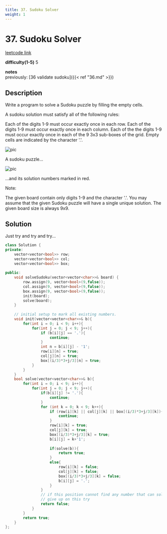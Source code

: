 ```yaml
---
title: 37. Sudoku Solver
weight: 1
---
```

# 37. Sudoku Solver

[leetcode link](https://leetcode.com/problems/sudoku-solver/)

**difficulty(1-5)** 
5

**notes**   
previously: [36 validate sudoku]({{< ref "36.md" >}})

## Description

Write a program to solve a Sudoku puzzle by filling the empty cells.

A sudoku solution must satisfy all of the following rules:

Each of the digits 1-9 must occur exactly once in each row.
Each of the digits 1-9 must occur exactly once in each column.
Each of the the digits 1-9 must occur exactly once in each of the 9 3x3 sub-boxes of the grid.
Empty cells are indicated by the character '.'.

![pic](https://upload.wikimedia.org/wikipedia/commons/thumb/f/ff/Sudoku-by-L2G-20050714.svg/250px-Sudoku-by-L2G-20050714.svg.png)

A sudoku puzzle...

![pic](https://upload.wikimedia.org/wikipedia/commons/thumb/3/31/Sudoku-by-L2G-20050714_solution.svg/250px-Sudoku-by-L2G-20050714_solution.svg.png)

...and its solution numbers marked in red.

Note:

The given board contain only digits 1-9 and the character '.'.
You may assume that the given Sudoku puzzle will have a single unique solution.
The given board size is always 9x9.

## Solution
Just try and try and try...

```c++
class Solution {
private:
    vector<vector<bool>> row;
    vector<vector<bool>> col;
    vector<vector<bool>> box;
    
public:
    void solveSudoku(vector<vector<char>>& board) {
        row.assign(9, vector<bool>(9,false));
        col.assign(9, vector<bool>(9,false));
        box.assign(9, vector<bool>(9,false));
        init(board);
        solve(board);
    }
    
    // initial setup to mark all existing numbers. 
    void init(vector<vector<char>>& b){
        for(int i = 0; i < 9; i++){
            for(int j = 0; j < 9; j++){
                if (b[i][j] == '.'){
                    continue;
                }
                int n = b[i][j] - '1';
                row[i][n] = true;
                col[j][n] = true;
                box[(i/3)*3+j/3][n] = true;
            }
        }
    }
    bool solve(vector<vector<char>>& b){
        for(int i = 0; i < 9; i++){
            for(int j = 0; j < 9; j++){
                if(b[i][j] != '.'){
                    continue;
                }
                for (int k = 0; k < 9; k++){
                    if (row[i][k] || col[j][k] || box[(i/3)*3+j/3][k]){
                        continue;
                    }
                    row[i][k] = true;
                    col[j][k] = true;
                    box[(i/3)*3+j/3][k] = true;
                    b[i][j] = k+'1';
                    
                    if(solve(b)){
                        return true;
                    }
                    else{
                        row[i][k] = false;
                        col[j][k] = false;
                        box[(i/3)*3+j/3][k] = false;
                        b[i][j] = '.';
                    }
                }
                // if this position cannot find any number that can solve(b), then 
                // give up on this try
                return false;
            }
        }
        return true;
    }
};
```